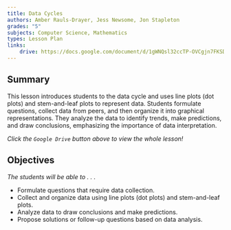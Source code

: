 ```yaml
---
title: Data Cycles
authors: Amber Rauls-Drayer, Jess Newsome, Jon Stapleton
grades: "5"
subjects: Computer Science, Mathematics
types: Lesson Plan
links:
    drive: https://docs.google.com/document/d/1gWNQsl32ccTP-OVCgjn7FKSDlZAmOd7Xg0cuNxRXXXI/edit
---
```


## Summary

This lesson introduces students to the data cycle and uses line plots (dot plots) and stem-and-leaf plots to represent data. Students formulate questions, collect data from peers, and then organize it into graphical representations. They analyze the data to identify trends, make predictions, and draw conclusions, emphasizing the importance of data interpretation.

*Click the `Google Drive` button above to view the whole lesson!*

## Objectives

*The students will be able to . . .*

* Formulate questions that require data collection.
* Collect and organize data using line plots (dot plots) and stem-and-leaf plots.
* Analyze data to draw conclusions and make predictions.
* Propose solutions or follow-up questions based on data analysis. 
